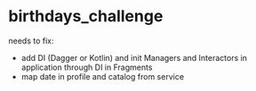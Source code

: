 # birthdays_challenge
needs to fix:
- add DI (Dagger or Kotlin) and init Managers and Interactors in application through DI in Fragments
- map date in profile and catalog from service